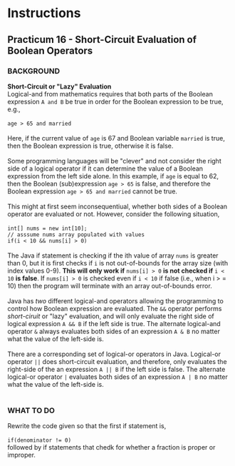 # Instructions  

## Practicum 16 - Short-Circuit Evaluation of Boolean Operators<br>

### BACKGROUND<br>

**Short-Circuit or "Lazy" Evaluation**<br>
Logical-and from mathematics requires that both parts of the Boolean expression
`A and B` be true in order for the Boolean expression to be true, e.g.,
<br><br>
`age > 65 and married`
<br><br>
Here, if the current value of `age` is 67 and Boolean variable
`married` is true, then the Boolean expression is true, otherwise
it is false.
<br><br>
Some programming languages will be "clever" and not consider
the right side of a logical operator if it can determine the
value of a Boolean expression from the left side alone. 
In this example, if `age` is equal to 62, then the Boolean (sub)expression `age > 65` is false, and therefore the Boolean expression `age > 65 and married` cannot be true.
<br><br>
This might at first seem inconsequentiual, whether both sides
of a Boolean operator are evaluated or not. However, consider
the following situation,
<br><br>
`int[] nums = new int[10];`<br>
`// asssume nums array populated with values`<br>
`if(i < 10 && nums[i] > 0)`
<br><br>
The Java if statement is checking if the ith value of array `nums`
is greater than 0, but it is first checks if `i` is not 
out-of-bounds for the array size (with index values 0-9). **This
will only work if** `nums[i] > 0` **is not checked if** 
`i < 10` **is false**. If `nums[i] > 0` is checked even if
`i < 10` if false (i.e., when i > = 10) then the program will
terminate with an array out-of-bounds error.
<br><br>
Java has *two* different logical-and operators allowing the
programming to control how Boolean expression are evaluated. 
The `&&` operator performs *short-ciruit* or "lazy" evaluation, and
will only evaluate the right side of logical expression `A && B`
if the left side is true. The alternate logical-and operator `&`
always evaluates both sides of an expression `A & B` no matter
what the value of the left-side is.
<br><br>
There are a corresponding set of logical-or operators in Java. Logical-or operator `||` does short-circuit evaluation, and 
therefore, only evaluates the right-side of the an expression
`A || B` if the left side is false. The alternate logical-or
operator `|` evaluates both sides of an expression `A | B` no matter what the value of the left-side is.
<br><br>
### WHAT TO DO<br>
Rewrite the code given so that the first if statement is,<br><br>
`if(denominator != 0)`
<br>
followed by if statements that chedk for whether a fraction is 
proper or improper.
